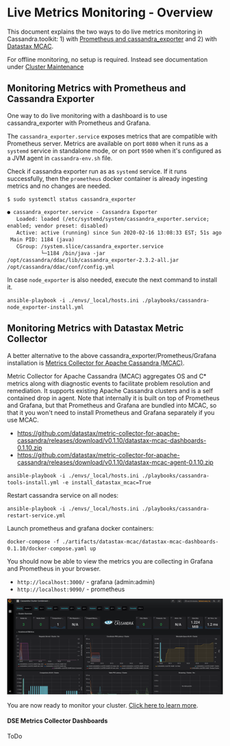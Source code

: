 # Live Metrics Monitoring - Overview
This document explains the two ways to do live metrics monitoring in Cassandra.toolkit: 1) with [Prometheus and cassandra_exporter](#monitoring-metrics-with-prometheus-and-cassandra-exporter) and 2) with [Datastax MCAC](#monitoring-metrics-with-datastax-metric-collector).

For offline monitoring, no setup is required. Instead see documentation under [Cluster Maintenance](../cluster-maintenance/monitor/README.md#offline-monitoring)

## Monitoring Metrics with Prometheus and Cassandra Exporter
One way to do live monitoring with a dashboard is to use cassandra_exporter with Prometheus and Grafana.

The `cassandra_exporter.service` exposes metrics that are compatible with Prometheus server.
Metrics are available on port `8080` when it runs as a `systemd` service in standalone mode, or on port `9500` when it's configured as a JVM agent in `cassandra-env.sh` file. 

Check if cassandra exporter run as as `systemd` service. If it runs successfully, then the `prometheus` docker container is already ingesting metrics and no changes are needed.

```
$ sudo systemctl status cassandra_exporter
```

```
● cassandra_exporter.service - Cassandra Exporter
   Loaded: loaded (/etc/systemd/system/cassandra_exporter.service; enabled; vendor preset: disabled)
   Active: active (running) since Sun 2020-02-16 13:08:33 EST; 51s ago
 Main PID: 1184 (java)
   CGroup: /system.slice/cassandra_exporter.service
           └─1184 /bin/java -jar /opt/cassandra/ddac/lib/cassandra_exporter-2.3.2-all.jar /opt/cassandra/ddac/conf/config.yml
```
In case `node_exporter` is also needed, execute the next command to install it.

```
ansible-playbook -i ./envs/_local/hosts.ini ./playbooks/cassandra-node_exporter-install.yml
```


## Monitoring Metrics with Datastax Metric Collector
A better alternative to the above cassandra_exporter/Prometheus/Grafana installation is [Metrics Collector for Apache Cassandra (MCAC)](https://github.com/datastax/metric-collector-for-apache-cassandra).

Metric Collector for Apache Cassandra (MCAC) aggregates OS and C* metrics along with diagnostic events to facilitate problem resolution and remediation. It supports existing Apache Cassandra clusters and is a self contained drop in agent. Note that internally it is built on top of Prometheus and Grafana, but that Prometheus and Grafana are bundled into MCAC, so that it you won't need to install Prometheus and Grafana separately if you use MCAC.

- https://github.com/datastax/metric-collector-for-apache-cassandra/releases/download/v0.1.10/datastax-mcac-dashboards-0.1.10.zip
- https://github.com/datastax/metric-collector-for-apache-cassandra/releases/download/v0.1.10/datastax-mcac-agent-0.1.10.zip

```
ansible-playbook -i ./envs/_local/hosts.ini ./playbooks/cassandra-tools-install.yml -e install_datastax_mcac=True
```

Restart cassandra service on all nodes:
```
ansible-playbook -i ./envs/_local/hosts.ini ./playbooks/cassandra-restart-service.yml
```

Launch prometheus and grafana docker containers:
```
docker-compose -f ./artifacts/datastax-mcac/datastax-mcac-dashboards-0.1.10/docker-compose.yaml up
```

You should now be able to view the metrics you are collecting in Grafana and Prometheus in your browser.  
- `http://localhost:3000/` - grafana (admin:admin)
- `http://localhost:9090/` - prometheus 

![mcac dashboard](../docs/assets/mcac-01.png)

You are now ready to monitor your cluster. [Click here to learn more](../cluster-maintenance/monitor/README.md).


#### DSE Metrics Collector Dashboards

ToDo 